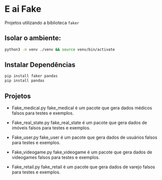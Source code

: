 # E ai Fake

Projetos utilizando a biblioteca `faker`

## Isolar o ambiente:

```bash
python3 -m venv ./venv && source venv/bin/activate
```

## Instalar Dependências

```bash
pip install faker pandas
pip install pandas
```

## Projetos

- Fake_medical.py
fake_medical é um pacote que gera dados médicos falsos para testes e exemplos.

- Fake_real_state.py
fake_real_state é um pacote que gera dados de imóveis falsos para testes e exemplos.

- Fake_user.py
fake_user é um pacote que gera dados de usuários falsos para testes e exemplos.

- Fake_videogame.py
fake_videogame é um pacote que gera dados de videogames falsos para testes e exemplos.

- Fake_retail.py
fake_retail é um pacote que gera dados de varejo falsos para testes e exemplos.